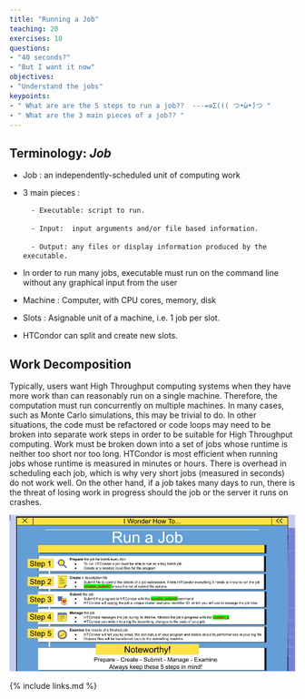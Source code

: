 ```yaml
---
title: "Running a Job"
teaching: 20
exercises: 10
questions:
- "40 seconds?"
- "But I want it now"
objectives:
- "Understand the jobs"
keypoints:
- " What are are the 5 steps to run a job??  ---=≡Σ((( つ•̀ω•́)つ "
- " What are the 3 main pieces of a job?? "
---
```

## Terminology: *Job*

   - Job : an independently-scheduled unit of computing work
 
   - 3 main pieces :
  
           - Executable: script to run.
  
           - Input:  input arguments and/or file based information.
  
           - Output: any files or display information produced by the executable.
  
   - In order to run many jobs, executable must run on the command line without any graphical input from the user
  
   - Machine : Computer, with CPU cores, memory, disk
  
   - Slots : Asignable unit of a machine, i.e. 1 job per slot.
  
   - HTCondor can split and create new slots. 
  
 
## Work Decomposition

Typically, users want High Throughput computing systems when they have more work than can reasonably run on a single machine. Therefore, the computation must run concurrently on multiple machines. In many cases, such as Monte Carlo simulations, this may be trivial to do. In other situations, the code must be refactored or code loops may need to be broken into separate work steps in order to be suitable for High Throughput computing. Work must be broken down into a set of jobs whose runtime is neither too short nor too long. HTCondor is most efficient when running jobs whose runtime is measured in minutes or hours. There is overhead in scheduling each job, which is why very short jobs (measured in seconds) do not work well. On the other hand, if a job takes many days to run, there is the threat of losing work in progress should the job or the server it runs on crashes.



![image info](./../fig/run_job_steps.png)

{% include links.md %}

